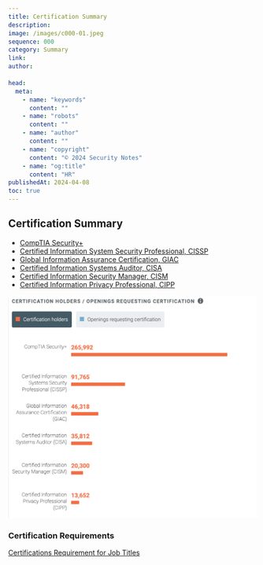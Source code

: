 ```yaml
---
title: Certification Summary
description:
image: /images/c000-01.jpeg
sequence: 000
category: Summary
link:
author:

head:
  meta:
    - name: "keywords"
      content: ""
    - name: "robots"
      content: ""
    - name: "author"
      content: ""
    - name: "copyright"
      content: "© 2024 Security Notes"
    - name: "og:title"
      content: "HR"
publishedAt: 2024-04-08
toc: true
---
```


## Certification Summary

- <a href="https://www.comptia.org/certifications/security"> CompTIA Security+</a>
- <a href="https://www.isc2.org/certifications/cissp"> Certified Information System Security Professional, CISSP</a>
- <a href="https://www.giac.org/"> Global Information Assurance Certification, GIAC</a>
- <a href="https://www.isaca.org/credentialing/cisa"> Certified Information Systems Auditor, CISA</a>
- <a href="https://www.isaca.org/credentialing/cism"> Certified Information Security Manager, CISM</a>
- <a href="https://iapp.org/certify/cipp/"> Certified Information Privacy Professional, CIPP</a>

![c000-01.jpeg](/images/c000-01.png)

### Certification Requirements

<a href="https://www.cyberseek.org/certifications.html">Certifications Requirement for Job Titles</a>
